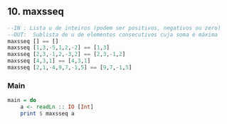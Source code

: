 ## 10. maxsseq
```hs
--IN : Lista u de inteiros (podem ser positivos, negativos ou zero)
--OUT:  Sublista de u de elementos consecutivos cuja soma é máxima
maxsseq [] == []
maxsseq [1,3,-5,1,2,-2] == [1,3]
maxsseq [2,3,-1,2,-3,2] == [2,3,-1,2]
maxsseq [4,3,1] == [4,3,1]
maxsseq [2,1,-4,9,7,-1,5] == [9,7,-1,5]
```


<!--MAIN_BEGIN-->
### Main
```hs
main = do
    a <- readLn :: IO [Int]
    print $ maxsseq a

```
<!--MAIN_END-->
